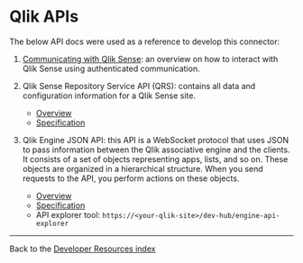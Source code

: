 # Qlik APIs

The below API docs were used as a reference to develop this connector:

1. [Communicating with Qlik Sense](https://help.qlik.com/en-US/sense-developer/September2020/Subsystems/Platform/Content/Sense_PlatformOverview/Integration/expose-qlik-sense.htm):
   an overview on how to interact with Qlik Sense using authenticated
   communication.
   
1. Qlik Sense Repository Service API (QRS):
   contains all data and configuration information for a Qlik Sense site.
   - [Overview](https://help.qlik.com/en-US/sense-developer/September2020/Subsystems/RepositoryServiceAPI/Content/Sense_RepositoryServiceAPI/RepositoryServiceAPI-Introduction.htm)
   - [Specification](https://help.qlik.com/en-US/sense-developer/September2020/APIs/RepositoryServiceAPI/index.html?page=0)
   
1. Qlik Engine JSON API:
   this API is a WebSocket protocol that uses JSON to pass information between
   the Qlik associative engine and the clients. It consists of a set of objects
   representing apps, lists, and so on. These objects are organized in a 
   hierarchical structure. When you send requests to the API, you perform
   actions on these objects.
   - [Overview](https://help.qlik.com/en-US/sense-developer/September2020/Subsystems/EngineAPI/Content/Sense_EngineAPI/introducing-engine-API.htm)
   - [Specification](https://help.qlik.com/en-US/sense-developer/September2020/APIs/EngineAPI/index.html)
   - API explorer tool: `https://<your-qlik-site>/dev-hub/engine-api-explorer`

---

Back to the [Developer Resources index](..)
